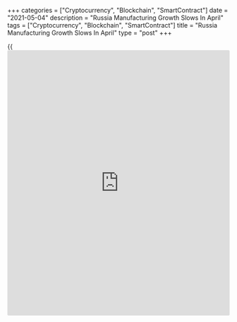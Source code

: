 +++
categories = ["Cryptocurrency", "Blockchain", "SmartContract"]
date = "2021-05-04"
description = "Russia Manufacturing Growth Slows In April"
tags = ["Cryptocurrency", "Blockchain", "SmartContract"]
title = "Russia Manufacturing Growth Slows In April"
type = "post"
+++

{{<iframe id="large-banner" src="https://www.bounty.group/#slide=3.0" width="100%" height="600" scrolling="no" style="border: 0px solid rgb(216, 221, 230); border-radius: 3px;">}}

Russia's manufacturing expansion eased in April as output growth slowed
and new orders declined, survey data from IHS Markit showed Tuesday.

The IHS Markit Russia Manufacturing Purchasing Managers' Index, or PMI,
eased to 50.4 in April from 51.1 in March. A PMI reading above 50
signals growth in the sector.

Output continued to increase in April and production grew at a softer
pace. New orders contracted for the first time due to weaker client
demand.

New export orders declined in April, albeit at a softer pace. Suppliers'
delivery time lengthened.

Input cost increased in April and the rate of cost inflation was the
fastest for six years. Selling prices increased and was the sharpest
since February 2015.

Employment continued to rise in April and backlogs of work declined.

"Nevertheless, optimism among firms continued to prevail as hopes of
economic recovery and stronger demand lifted confidence to its highest
since January 2020," Sian Jones, economist at IHS Markit, said.

For comments and feedback [contact](https://www.playgroundfx.com/contact/): editorial@rtt[news](https://www.letsplayfx.com/blog/forex-news-website/).com

[Economic News][1]

 **What parts of the world are seeing the best (and worst) economic
performances lately? Click[here][2] to check out our [Econ Scorecard][2]
and find out! See up-to-the-moment [ranking](https://www.playgroundfx.com/blog/crypto-exchange-ranking/)s for the best and worst
performers in [GDP][3], [unemployment rate][4], [inflation][2] and much
more.**

   1. www.rtt[news](https://www.letsplayfx.com/blog/forex-news-website/).com/Content/EconomicNews.aspx
   2. www.rtt[news](https://www.letsplayfx.com/blog/forex-news-website/).com/economic-scorecard/world-rank/CPI/highest-performance.aspx
   3. www.rtt[news](https://www.letsplayfx.com/blog/forex-news-website/).com/economic-scorecard/world-rank/GDP/highest-performance.aspx
   4. www.rtt[news](https://www.letsplayfx.com/blog/forex-news-website/).com/economic-scorecard/world-rank/unemployment-rate/lowest-performance.aspx